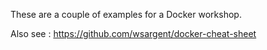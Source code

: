 These are a couple of examples for a Docker workshop.

Also see : https://github.com/wsargent/docker-cheat-sheet


